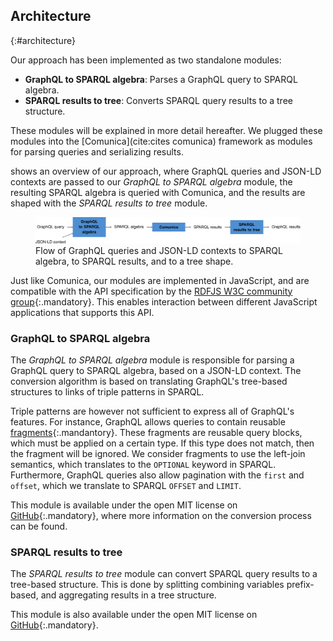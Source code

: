 ## Architecture
{:#architecture}

Our approach has been implemented as two standalone modules:

* **GraphQL to SPARQL algebra**: Parses a GraphQL query to SPARQL algebra.
* **SPARQL results to tree**: Converts SPARQL query results to a tree structure.

These modules will be explained in more detail hereafter.
We plugged these modules into the [Comunica](cite:cites comunica) framework
as modules for parsing queries and serializing results.

[](#fig-architecture) shows an overview of our approach,
where GraphQL queries and JSON-LD contexts are passed to our _GraphQL to SPARQL algebra_ module,
the resulting SPARQL algebra is queried with Comunica,
and the results are shaped with the _SPARQL results to tree_ module.

<figure id="fig-architecture">
<img src="img/architecture.svg" alt="[GraphQl-LD Architecture]">
<figcaption markdown="block">
Flow of GraphQL queries and JSON-LD contexts to SPARQL algebra, to SPARQL results, and to a tree shape.
</figcaption>
</figure>

Just like Comunica, our modules are implemented in JavaScript,
and are compatible with the API specification
by the [RDFJS W3C community group](https://www.w3.org/community/rdfjs/){:.mandatory}.
This enables interaction between different JavaScript applications that supports this API.

### GraphQL to SPARQL algebra

The _GraphQL to SPARQL algebra_ module is responsible for parsing a GraphQL query to SPARQL algebra,
based on a JSON-LD context.
The conversion algorithm is based on translating GraphQL's tree-based structures to links of triple patterns in SPARQL.

Triple patterns are however not sufficient to express all of GraphQL's features.
For instance, GraphQL allows queries to contain reusable [fragments](http://facebook.github.io/graphql/October2016/#sec-Validation.Fragments){:.mandantory}.
These fragments are reusable query blocks, which must be applied on a certain type.
If this type does not match, then the fragment will be ignored.
We consider fragments to use the left-join semantics, which translates to the `OPTIONAL` keyword in SPARQL.
Furthermore, GraphQL queries also allow pagination with the `first` and `offset`,
which we translate to SPARQL `OFFSET` and `LIMIT`.

This module is available under the open MIT license on [GitHub](https://github.com/rubensworks/graphql-to-sparql.js){:.mandatory},
where more information on the conversion process can be found.

### SPARQL results to tree

The _SPARQL results to tree_ module can convert SPARQL query results to a tree-based structure.
This is done by splitting combining variables prefix-based,
and aggregating results in a tree structure.

This module is also available under the open MIT license on [GitHub](https://github.com/rubensworks/sparqljson-to-tree.js){:.mandatory}.